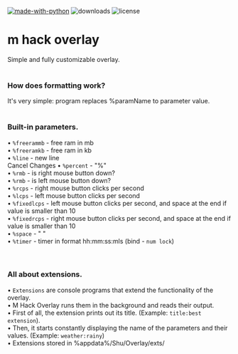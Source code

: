 [![made-with-python](https://img.shields.io/badge/Made%20with-C%23-blueviolet)](https://docs.microsoft.com/en-us/dotnet/csharp/)
![downloads](https://img.shields.io/github/downloads/KD3n1z/mhack-overlay/total)
![license](https://img.shields.io/github/license/KD3n1z/mhack-overlay)

# m hack overlay
Simple and fully customizable overlay.
<br><br>
### How does formatting work?
It's very simple: program replaces %paramName to parameter value.
<br><br>
### Built-in parameters.
• <code>%freerammb</code> - free ram in mb<br>
• <code>%freeramkb</code> - free ram in kb<br>
• <code>%line</code> - new line<br>Cancel Changes
• <code>%percent</code> - "%"<br>
• <code>%rmb</code> - is right mouse button down?<br>
• <code>%rmb</code> - is left mouse button down?<br>
• <code>%rcps</code> - right mouse button clicks per second<br>
• <code>%lcps</code> - left mouse button clicks per second<br>
• <code>%fixedlcps</code> - left mouse button clicks per second, and space at the end if value is smaller than 10<br>
• <code>%fixedrcps</code> - right mouse button clicks per second, and space at the end if value is smaller than 10<br>
• <code>%space</code> - " "<br>
• <code>%timer</code> - timer in format hh:mm:ss:mls (bind - <code>num lock</code>)<br>
<br><br>
### All about extensions.
• <code>Extensions</code> are console programs that extend the functionality of the overlay.<br>
• M Hack Overlay runs them in the background and reads their output.<br>
• First of all, the extension prints out its title. (Example: <code>title:best extension</code>).<br>
• Then, it starts constantly displaying the name of the parameters and their values. (Example: <code>weather:rainy</code>)<br>
• Extensions stored in %appdata%/Shu/Overlay/exts/
